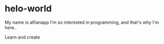 # helo-world

My name is alfianapp
I'm so interested in programming, and that's why I'm here..

Learn and create
